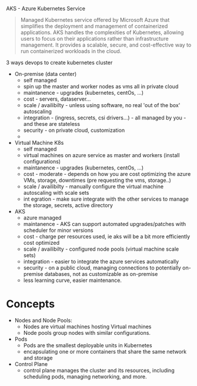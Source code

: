 AKS - Azure Kubernetes Service

> Managed Kubernetes service offered by Microsoft Azure that simplifies the deployment and management of containerized applications. AKS handles the complexities of Kubernetes, allowing users to focus on their applications rather than infrastructure management. It provides a scalable, secure, and cost-effective way to run containerized workloads in the cloud. 

3 ways devops to create kubernetes cluster
* On-premise (data center) 
    * self managed
    * spin up the master and worker nodes as vms all in private cloud
    * maintanence - upgrades (kubernetes, centOs, ...)
    * cost - servers, dataserver...
    * scale / availibilty - unless using software, no real 'out of the box' autoscaling
    * integration - (ingress, secrets, csi drivers...) - all managed by you - and these are stateless
    * security - on private cloud, customization
    * 
* Virtual Machine K8s
    * self managed 
    * virtual machines on azure service as master and workers (install configurations)
    * maintanence - upgrades (kubernetes, centOs, ...)
    * cost - moderate - depends on how you are cost optimizing the azure VMs, storage, downtimes (pre requesting the vms, storage..)
    * scale / availibilty - manually configure the virtual machine autoscaling with scale sets
    * int egration - make sure integrate with the other services to manage the storage, secrets, active directory
* AKS
    * azure managed 
    * maintanence - AKS can support automated upgrades/patches with scheduler for minor versions
    * cost - charge per resources used, ie aks will be a bit more efficiently cost optimized
    * scale / availibilty -  configured node pools (virtual machine scale sets)
    * integration - easier to integrate the azure services automatically
    * security - on a public cloud, managing connections to potentially on-premise databases,  not as customizable as on-premise
    * less learning curve, easier maintenance.

# Concepts
* Nodes and Node Pools:
    * Nodes are virtual machines hosting Virtual machines
    * Node pools group nodes with similar configurations. 
* Pods
    * Pods are the smallest deployable units in Kubernetes
    * encapsulating one or more containers that share the same network and storage 
* Control Plane
    * control plane manages the cluster and its resources, including scheduling pods, managing networking, and more. 

